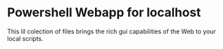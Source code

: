 # Powershell Webapp for localhost
This lil colection of files brings the rich gui capabilities of the Web to your local scripts.